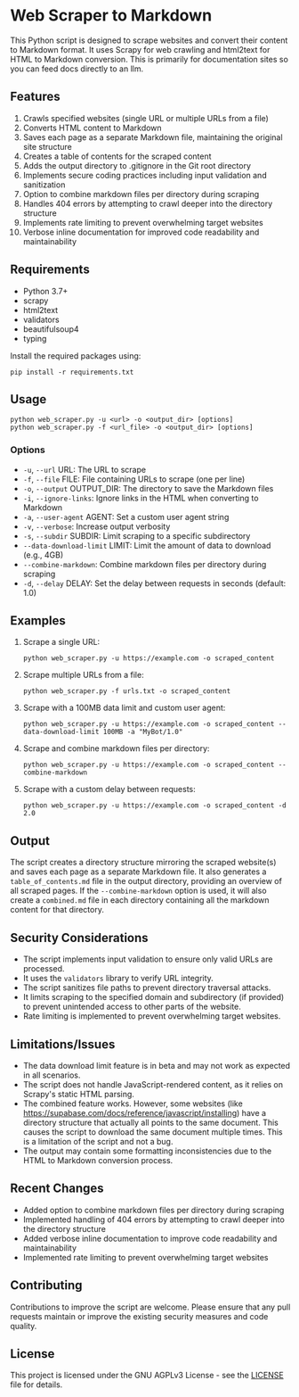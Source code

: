 # Web Scraper to Markdown

This Python script is designed to scrape websites and convert their content to Markdown format. It uses Scrapy for web crawling and html2text for HTML to Markdown conversion.  This is primarily for documentation sites so you can feed docs directly to an llm.

## Features

1. Crawls specified websites (single URL or multiple URLs from a file)
2. Converts HTML content to Markdown
3. Saves each page as a separate Markdown file, maintaining the original site structure
4. Creates a table of contents for the scraped content
5. Adds the output directory to .gitignore in the Git root directory
6. Implements secure coding practices including input validation and sanitization
7. Option to combine markdown files per directory during scraping
8. Handles 404 errors by attempting to crawl deeper into the directory structure
9. Implements rate limiting to prevent overwhelming target websites
10. Verbose inline documentation for improved code readability and maintainability

## Requirements

- Python 3.7+
- scrapy
- html2text
- validators
- beautifulsoup4
- typing

Install the required packages using:

```
pip install -r requirements.txt
```

## Usage

```
python web_scraper.py -u <url> -o <output_dir> [options]
python web_scraper.py -f <url_file> -o <output_dir> [options]
```

### Options

- `-u`, `--url` URL: The URL to scrape
- `-f`, `--file` FILE: File containing URLs to scrape (one per line)
- `-o`, `--output` OUTPUT_DIR: The directory to save the Markdown files
- `-i`, `--ignore-links`: Ignore links in the HTML when converting to Markdown
- `-a`, `--user-agent` AGENT: Set a custom user agent string
- `-v`, `--verbose`: Increase output verbosity
- `-s`, `--subdir` SUBDIR: Limit scraping to a specific subdirectory
- `--data-download-limit` LIMIT: Limit the amount of data to download (e.g., 4GB)
- `--combine-markdown`: Combine markdown files per directory during scraping
- `-d`, `--delay` DELAY: Set the delay between requests in seconds (default: 1.0)

## Examples

1. Scrape a single URL:
   ```
   python web_scraper.py -u https://example.com -o scraped_content
   ```

2. Scrape multiple URLs from a file:
   ```
   python web_scraper.py -f urls.txt -o scraped_content
   ```

3. Scrape with a 100MB data limit and custom user agent:
   ```
   python web_scraper.py -u https://example.com -o scraped_content --data-download-limit 100MB -a "MyBot/1.0"
   ```

4. Scrape and combine markdown files per directory:
   ```
   python web_scraper.py -u https://example.com -o scraped_content --combine-markdown
   ```

5. Scrape with a custom delay between requests:
   ```
   python web_scraper.py -u https://example.com -o scraped_content -d 2.0
   ```

## Output

The script creates a directory structure mirroring the scraped website(s) and saves each page as a separate Markdown file. It also generates a `table_of_contents.md` file in the output directory, providing an overview of all scraped pages. If the `--combine-markdown` option is used, it will also create a `combined.md` file in each directory containing all the markdown content for that directory.

## Security Considerations

- The script implements input validation to ensure only valid URLs are processed.
- It uses the `validators` library to verify URL integrity.
- The script sanitizes file paths to prevent directory traversal attacks.
- It limits scraping to the specified domain and subdirectory (if provided) to prevent unintended access to other parts of the website.
- Rate limiting is implemented to prevent overwhelming target websites.

## Limitations/Issues
- The data download limit feature is in beta and may not work as expected in all scenarios.
- The script does not handle JavaScript-rendered content, as it relies on Scrapy's static HTML parsing.
- The combined feature works. However, some websites (like https://supabase.com/docs/reference/javascript/installing) have a directory structure that actually all points to the same document. This causes the script to download the same document multiple times. This is a limitation of the script and not a bug.
- The output may contain some formatting inconsistencies due to the HTML to Markdown conversion process.

## Recent Changes
- Added option to combine markdown files per directory during scraping
- Implemented handling of 404 errors by attempting to crawl deeper into the directory structure
- Added verbose inline documentation to improve code readability and maintainability
- Implemented rate limiting to prevent overwhelming target websites

## Contributing

Contributions to improve the script are welcome. Please ensure that any pull requests maintain or improve the existing security measures and code quality.

## License

This project is licensed under the GNU AGPLv3 License - see the [LICENSE](https://choosealicense.com/licenses/agpl-3.0/) file for details.
